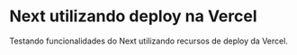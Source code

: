 # Next utilizando deploy na Vercel

Testando funcionalidades do Next utilizando recursos de deploy da Vercel.
